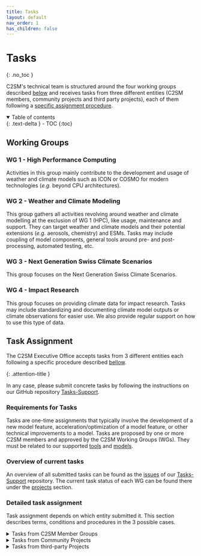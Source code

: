 ```yaml
---
title: Tasks
layout: default
nav_order: 1
has_children: false
---
```


# Tasks
{: .no_toc }

C2SM's technical team is structured around the four working groups described [below](./#working-groups) and receives tasks from three different entities (C2SM members, community projects and third party projects), each of them following a [specific assignment procedure](./#detailed-task-assignment).

<details open markdown="block">
  <summary>
    Table of contents
  </summary>
  {: .text-delta }
- TOC
{:toc}
</details>


## Working Groups

### WG 1 - High Performance Computing

Activities in this group mainly contribute to the development and usage of weather and climate models such as ICON or COSMO for modern technologies (*e.g.* beyond CPU architectures).


### WG 2 - Weather and Climate Modeling

This group gathers all activities revolving around weather and climate modelling at the exclusion of WG 1 (HPC), like usage, maintenance and support. They can target weather and climate models and their potential extensions (*e.g.* aerosols, chemistry) and ESMs. Tasks may include coupling of model components, general tools around pre- and post-processing, automated testing, etc.


### WG 3 - Next Generation Swiss Climate Scenarios

This group focuses on the Next Generation Swiss Climate Scenarios.


### WG 4 - Impact Research

This group focuses on providing climate data for impact research. Tasks may include standardizing and documenting climate model outputs or climate observations for easier use. We also provide regular support on how to use this type of data.


## Task Assignment

The C2SM Executive Office accepts tasks from 3 different entities each following a specific procedure described [bellow](./#detailed-task-assignment).

{: .attention-title }

In any case, please submit concrete tasks by following the instructions on our GitHub repository [Tasks-Support](https://github.com/C2SM/Tasks-Support).


### Requirements for Tasks

Tasks are one-​time assignments that typically involve the development of a new model feature, acceleration/optimization of a model feature, or other technical improvements to a model. Tasks are proposed by one or more C2SM members and approved by the C2SM Working Groups (WGs). They must be related to our supported [tools](https://c2sm.github.io/tools/) and [models](https://c2sm.github.io/models/).


### Overview of current tasks

An overview of all submitted tasks can be found as the [issues](https://github.com/C2SM/Tasks-Support/issues) of our [Tasks-Support](https://github.com/C2SM/Tasks-Support) repository. The current task status of each WG can be found there under the [projects](https://github.com/C2SM/Tasks-Support/projects?query=is%3Aopen) section.


### Detailed task assignment

Task assignment depends on which entity submitted it. This section describes terms, conditions and procedures in the 3 possible cases.

<details close markdown="block">
  <summary>
    Tasks from C2SM Member Groups
  </summary>
  {: .text-gamma }
1. **Submission:**
Tasks can be submitted as issues through our GitHub repository [Tasks-Support](https://github.com/C2SM/Tasks-Support) at any time. The task proposal must include a description and goals of the task, a time estimate, a statement of urgency, the groups involved, and at least one contact person. It should also describe the benefit to C2SM. Please follow the instructions for [Submit a Task](https://github.com/C2SM/Tasks-Support#submit-a-task).

2. **Evaluation:**
The Core Team will evaluate the proposals and may provide feedback/ask questions/reiterate the proposals to the groups. Priority will be given to tasks with greater benefit to multiple C2SM groups. Updates on the tasks will be given directly on the submitted task in the GitHub repository.

3. **Core Team starts working on task:**
Depending on the urgency or current workload of the Core Team, C2SM may begin work on the task immediately or at a later point in time.

4. **Feedback and Discussion of Tasks:**
During the biannual WG Day, to which representatives of each C2SM member group are invited, the status and future of submitted tasks are discussed. Members can provide critical feedback on the process.
</details>

<details close markdown="block">
  <summary>
    Tasks from Community Projects
  </summary>
  {: .text-gamma }
  
Tasks are also taken from C2SM Community Projects. These are large, perennial, and joint research and/or development projects involving at least three C2SM groups and two different partner institutions, with a substantial financial volume. Their overall objective supports the implementation of one or more of the four pillars of C2SM. The project produces results that no single group could have produced on its own. Their results benefit a large majority of C2SM members. These projects receive significant support from C2SM core funding in the form of in-kind contributions from core staff.


##### Community Project Task Assignment Process
{: .no_toc }

- The C2SM Steering Committee (SC) discusses and recommends C2SM's involvement in a Community Project at the proposal stage. This includes a suggestion on the approximate number of FTEs to be reserved for the project;
- The C2SM Executive Director (ED) forwards the information to the core team, and together with the responsible programmers evaluates the feasibility of the plans, taking into account all other ongoing activities and plans;
- The ED forwards the information back to the SC;
- The SC approves the plans and time allocated to the Community Project;
- The C2SM core team reserves the FTEs assuming the project will be funded;
- At the latest at the beginning of the project, the project steering group develops and formulates how it envisions the involvement of the core team and defines specific tasks. The tasks are submitted as a proposal to the C2SM ED and the involved programmers;
- The ED and the responsible programmer(s) evaluate the tasks, provide feedback/clarification, and finally submit their proposal to the C2SM SC;
- The SC approves the task list;
- The task assignment from Community Projects is repeated regularly, at biannual or annual intervals, ideally 1-2 months before the biannual Working Group Day.


##### Current projects
{: .no_toc }

- [EXCLAIM](https://c2sm.ethz.ch/research/exclaim.html)
- Planned: Next generation Swiss climate scenarios CH202X

</details>

<details close markdown="block">
  <summary>
    Tasks from third-party Projects
  </summary>
  {: .text-gamma }

As outlined in [C2SM's business plan for 2021-25](https://ethz.ch/content/dam/ethz/special-interest/usys/c2sm-dam/center/documents/c2sm_business_plan_final_18nov19.pdf), the Executive Office also relies heavily on funding from third-party projects. We are therefore happy to contribute to the research projects of our members (e.g. SNF, EU, ETH) in our fields of expertise.


##### Third-Party Projects that Benefit Multiple C2SM Groups
{: .no_toc }

These can be projects of individual C2SM members as PI, possibly together with other co-PIs from the community, funding individual tasks of core team programmers. These projects will be supported in particular if the results will benefit several C2SM groups.


##### Third-Party Projects with Benefits to the PI Only
{: .no_toc }

A member may also propose a task/tasks to be funded from their project, but where the benefit is limited to their group. These proposals will be realized if C2SM capacity is available. However, they will have a lower priority than projects with a greater benefit to the community.


##### Task Portfolio
{: .no_toc }

The core team's contributions consist largely of technical model development and support tasks. Individual tasks may also include setting up and maintaining a project website, or organizing individual workshops or seminar series.


##### Procedure for Proposing Participation in a Third-Party Project
{: .no_toc }

- The project PI contacts the C2SM Executive Director (ED) at the proposal stage by submitting a written proposal similar to the task proposals for group tasks;
- The ED, along with an assigned core team member, will provide feedback to the PI and may review the proposal again;
- If the proposal meets the above conditions, C2SM will consider it accepted and reserve time for its execution in the following year;
- C2SM will reserve approximately 3-7 person months (0.3-0.6 FTE) per year for tasks from external projects.
</details>
